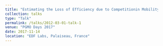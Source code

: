 ```yaml
---
title: "Estimating the Loss of Efficiency due to Competitionin Mobility on Demand Markets"
collection: talks
type: "Talk"
permalink: /talks/2012-03-01-talk-1
venue: "PGMO Days 2017"
date: 2017-11-14
location: "EDF Labs, Palaiseau, France"
---
```


